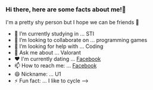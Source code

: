 ### Hi there, here are some facts about me!👋

I'm a pretty shy person but I hope we can be friends 🤪

- 🌱 I’m currently studying in ... STI
- 👯 I’m looking to collaborate on ... programming games
- 🤔 I’m looking for help with ... Coding
- 💬 Ask me about ... Valorant
- ❤️ I'm currently dating ... [Facebook](https://www.facebook.com/euwisa)
- 📫 How to reach me: ... [Facebook](https://www.facebook.com/angelo.yuan.146/)
- 😄 Nickname: ... U1
- ⚡ Fun fact: ... I like to cycle
-->
